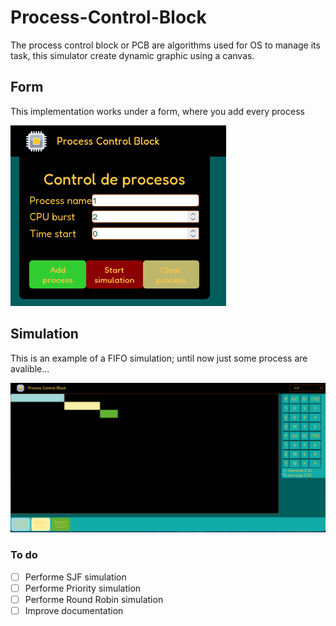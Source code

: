 # Process-Control-Block

The process control block or PCB are algorithms used for OS to manage its task,
this simulator create dynamic graphic using a canvas.

## Form

This implementation works under a form, where you add every process

![Form](./.example/form.png)

## Simulation

This is an example of a FIFO simulation; until now just some process are avalible...

![Fifo](./.example/fifo.png)

### To do

- [ ] Performe SJF simulation
- [ ] Performe Priority simulation
- [ ] Performe Round Robin simulation
- [ ] Improve documentation
